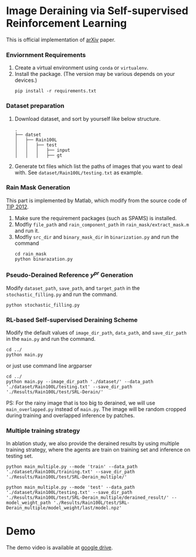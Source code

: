 # Image Deraining via Self-supervised Reinforcement Learning
This  is official implementation of [arXiv](https://arxiv.org/abs/2403.18270) paper.
### Enviornment Requirements
1. Create a virtual environment using `conda` or `virtualenv`.
2. Install the package. (The version may be various depends on your devices.)
    ```
    pip install -r requirements.txt
    ```

### Dataset preparation
1. Download dataset, and sort by yourself like below structure. 
    ```
    .
    ├── datset                  
    │   ├── Rain100L                    
    │   │   ├── test
    │   │   │   ├── input
    │   │   │   ├── gt
    ```
2. Generate txt files which list the paths of images that you want to deal with. See `dataset/Rain100L/testing.txt` as example.

### Rain Mask Generation
This part is implemented by Matlab, which modify from the source code of [TIP 2012](https://ieeexplore.ieee.org/document/6099619).
1. Make sure the requirement packages (such as SPAMS) is installed.  
2. Modfiy `file_path` and `rain_component_path` in `rain_mask/extract_mask.m` and run it.  
3. Modfiy `src_dir` and `binary_mask_dir` in `binarization.py` and run the command
    ```
    cd rain_mask
    python binarazation.py
    ```

### Pseudo-Derained Reference $y^{pr}$ Generation
Modify `dataset_path`, `save_path`, and `target_path` in the `stochastic_filling.py` and run the command.
```
python stochastic_filling.py
```

### RL-based Self-supervised Deraining Scheme
Modify the default values of `image_dir_path`, `data_path`, and `save_dir_path` in the `main.py` and run the command.
```
cd ../
python main.py
```  
or just use command line argparser
```
cd ../
python main.py --image_dir_path './dataset/' --data_path './dataset/Rain100L/testing.txt' --save_dir_path './Results/Rain100L/test/SRL-Derain/'
```
PS: For the rainy image that is too big to derained, we will use `main_overlapped.py` instead of `main.py`. The image will be random cropped during training and overlapped inference by patches.

### Multiple training strategy
In ablation study, we also provide the derained results by using multiple training strategy, where the agents are train on training set and inference on testing set.
```
python main_multiple.py --mode 'train' --data_path './dataset/Rain100L/training.txt' --save_dir_path './Results/Rain100L/test/SRL-Derain_multiple/'
 
python main_multiple.py --mode 'test' --data_path './dataset/Rain100L/testing.txt' --save_dir_path './Results/Rain100L/test/SRL-Derain_multiple/derained_result/' --model_weight_path './Results/Rain100L/test/SRL-Derain_multiple/model_weight/last/model.npz' 

```

# Demo
The demo video is available at [google drive](https://drive.google.com/file/d/1YuELv-RMYLfuZw0ceTaVOH551ZCfWuBK/view?usp=sharing).
